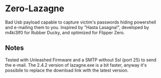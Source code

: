 # Zero-Lazagne
Bad Usb payload capable to capture victim's passwords hiding powershell and e-mailing them to you. Inspired by "Hasta Lasagna!", developed by m4ki3lf0 for Rubber Ducky, and optimized for Flipper Zero. 
## Notes
Tested with Unleashed Firmware and a SMTP without Ssl (port 25) to send the e-mail. The 2.4.2 version of lazagne.exe is a bit faster, anyway it's possibile to replace the download link with the latest version.
